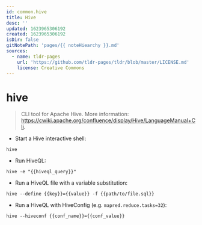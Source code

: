 ```yaml
---
id: common.hive
title: Hive
desc: ''
updated: 1623965306192
created: 1623965306192
isDir: false
gitNotePath: 'pages/{{ noteHiearchy }}.md'
sources:
  - name: tldr-pages
    url: 'https://github.com/tldr-pages/tldr/blob/master/LICENSE.md'
    license: Creative Commons
---
```

# hive

> CLI tool for Apache Hive.
> More information: <https://cwiki.apache.org/confluence/display/Hive/LanguageManual+Cli>.

- Start a Hive interactive shell:

`hive`

- Run HiveQL:

`hive -e "{{hiveql_query}}"`

- Run a HiveQL file with a variable substitution:

`hive --define {{key}}={{value}} -f {{path/to/file.sql}}`

- Run a HiveQL with HiveConfig (e.g. `mapred.reduce.tasks=32`):

`hive --hiveconf {{conf_name}}={{conf_value}}`

